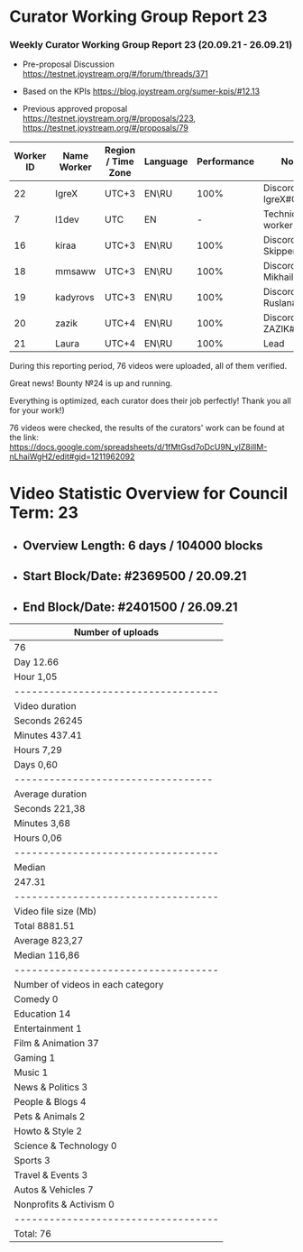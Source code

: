 # Curator Working Group Report 23

### Weekly Curator Working Group Report 23 (20.09.21 - 26.09.21)

* Pre-proposal Discussion https://testnet.joystream.org/#/forum/threads/371

* Based on the KPIs https://blog.joystream.org/sumer-kpis/#12.13

* Previous approved proposal https://testnet.joystream.org/#/proposals/223, https://testnet.joystream.org/#/proposals/79


| Worker ID            | Name Worker | Region / Time Zone | Language | Performance |         Notes          |
|----------------------|-------------|--------------------|----------|-------------|------------------------|            
| 22                   | IgreX       |       UTC+3        | EN\RU    | 100%         |Discord: IgreX#0267     |
| 7                    | l1dev       |       	UTC       | EN       | -             |Technical worker        |
| 16                   | kiraa       |       UTC+3        | EN\RU    | 100%        |Discord: Skipper#0353   |
| 18                   | mmsaww      |       UTC+3        | EN\RU    | 100%         |Discord: Mikhail#7681   |
| 19                   | kadyrovs    |       UTC+3        | EN\RU    | 100%        |Discord: Ruslan#4019    |
| 20                   | zazik       |       UTC+4        | EN\RU    | 100%        |Discord: ZAZIK#5400     |
| 21                   | Laura       |       UTC+4        | EN\RU    | 100%        |         Lead           |


During this reporting period, 76 videos were uploaded, all of them verified.

Great news! Bounty №24 is up and running.

Everything is optimized, each curator does their job perfectly!
Thank you all for your work!)


76 videos were checked, the results of the curators' work can be found at the link: 
https://docs.google.com/spreadsheets/d/1fMtGsd7oDcU9N_ylZ8ilIM-nLhaiWgH2/edit#gid=1211962092



# Video Statistic Overview for Council Term: 23

* ## Overview Length: 6 days / 104000 blocks
* ## Start Block/Date: #2369500 / 20.09.21
* ## End Block/Date: #2401500 / 26.09.21


| Number of uploads                 |
|-----------------------------------|
| 76                                |
| Day	12.66                          |
| Hour	1,05|                       | 
|-----------------------------------|          
| Video duration                    |    
| Seconds 26245                     |
| Minutes 437.41                   | 
| Hours 7,29                        | 
| Days 0,60                         | 
| ----------------------------------| 
| Average duration                  |
| Seconds	221,38                   |
| Minutes	3,68                      |
| Hours 0,06                        | 
|-----------------------------------|
| Median                            |
| 247.31                              | 
|-----------------------------------| 
| Video file size (Mb)              | 
| Total	8881.51                     |
| Average	823,27                     |
| Median  116,86                     | 
|-----------------------------------|
| Number of videos in each category | 
| Comedy 0                          | 
| Education	14                     | 
| Entertainment	1                  | 
| Film & Animation	37         | 
| Gaming 1	                        | 
| Music	1                           | 
| News & Politics	3                 | 
| People & Blogs	4                | 
| Pets & Animals	2                 | 
| Howto & Style 2                  | 
| Science & Technology 0            | 
| Sports 3                          |                    
| Travel & Events	3               |
| Autos & Vehicles	7              |   
| Nonprofits & Activism  0          |      
|-----------------------------------|
| Total:	76                        |

